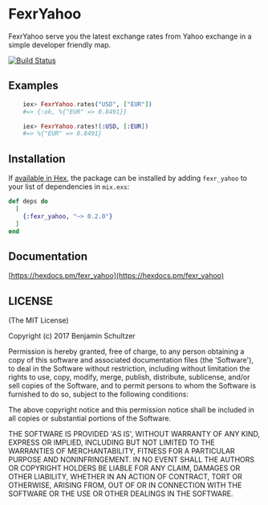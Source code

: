 # FexrYahoo

FexrYahoo serve you the latest exchange rates from Yahoo exchange in a simple developer friendly map.

[![Build Status](https://travis-ci.org/Schultzer/fexr_yahoo.svg?branch=master)](https://travis-ci.org/Schultzer/fexr_yahoo)

## Examples

```elixir
    iex> FexrYahoo.rates("USD", ["EUR"])
    #=> {:ok, %{"EUR" => 0.8491}}

    iex> FexrYahoo.rates!(:USD, [:EUR])
    #=> %{"EUR" => 0.8491}
```

## Installation

If [available in Hex](https://hex.pm/docs/publish), the package can be installed
by adding `fexr_yahoo` to your list of dependencies in `mix.exs`:

```elixir
def deps do
  [
    {:fexr_yahoo, "~> 0.2.0"}
  ]
end
```

## Documentation
[https://hexdocs.pm/fexr_yahoo](https://hexdocs.pm/fexr_yahoo)

## LICENSE

(The MIT License)

Copyright (c) 2017 Benjamin Schultzer

Permission is hereby granted, free of charge, to any person obtaining a copy of this software and associated documentation files (the 'Software'), to deal in the Software without restriction, including without limitation the rights to use, copy, modify, merge, publish, distribute, sublicense, and/or sell copies of the Software, and to permit persons to whom the Software is furnished to do so, subject to the following conditions:

The above copyright notice and this permission notice shall be included in all copies or substantial portions of the Software.

THE SOFTWARE IS PROVIDED 'AS IS', WITHOUT WARRANTY OF ANY KIND, EXPRESS OR IMPLIED, INCLUDING BUT NOT LIMITED TO THE WARRANTIES OF MERCHANTABILITY, FITNESS FOR A PARTICULAR PURPOSE AND NONINFRINGEMENT. IN NO EVENT SHALL THE AUTHORS OR COPYRIGHT HOLDERS BE LIABLE FOR ANY CLAIM, DAMAGES OR OTHER LIABILITY, WHETHER IN AN ACTION OF CONTRACT, TORT OR OTHERWISE, ARISING FROM, OUT OF OR IN CONNECTION WITH THE SOFTWARE OR THE USE OR OTHER DEALINGS IN THE SOFTWARE.
